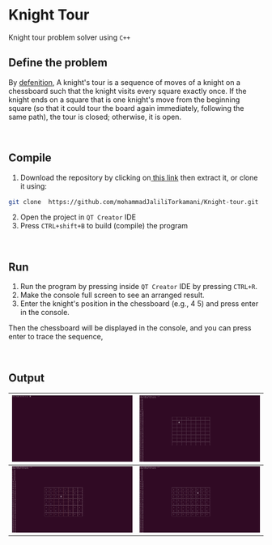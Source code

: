 # Knight Tour 
Knight tour problem solver using `C++`

## Define the problem
By [defenition](https://en.wikipedia.org/wiki/Knight%27s_tour), A knight's tour is a sequence of moves of a knight on a chessboard such that the knight visits every square exactly once. If the knight ends on a square that is one knight's move from the beginning square (so that it could tour the board again immediately, following the same path), the tour is closed; otherwise, it is open.

<br/>

## Compile
1. Download the repository by clicking on[ this link](https://github.com/mohammadJaliliTorkamani/Knight-tour/archive/refs/heads/master.zip " this link") then extract it, or clone it using:
```bash
git clone  https://github.com/mohammadJaliliTorkamani/Knight-tour.git
```

2. Open the project in `QT Creator` IDE
3. Press `CTRL+shift+B` to build (compile) the program

<br/>

## Run
1. Run the program by pressing inside `QT Creator` IDE by pressing `CTRL+R`.
2. Make the console full screen to see an arranged result.  
3. Enter the knight's position in the chessboard (e.g., 4 5) and press enter in the console.

Then the chessboard will be displayed in the console, and you can press enter to trace the sequence,

<br/>

## Output
|  ![screen 1](https://github.com/mohammadJaliliTorkamani/Knight-tour/blob/master/output/screen%201.png "screen 1") |  ![screen 2](https://github.com/mohammadJaliliTorkamani/Knight-tour/blob/master/output/screen%202.png "screen 2") |
| ------------ | ------------ |
|  ![screen 3](https://github.com/mohammadJaliliTorkamani/Knight-tour/blob/master/output/screen%203.png "screen 3") | ![screen 4](https://github.com/mohammadJaliliTorkamani/Knight-tour/blob/master/output/screen%204.png "screen 4")  |
